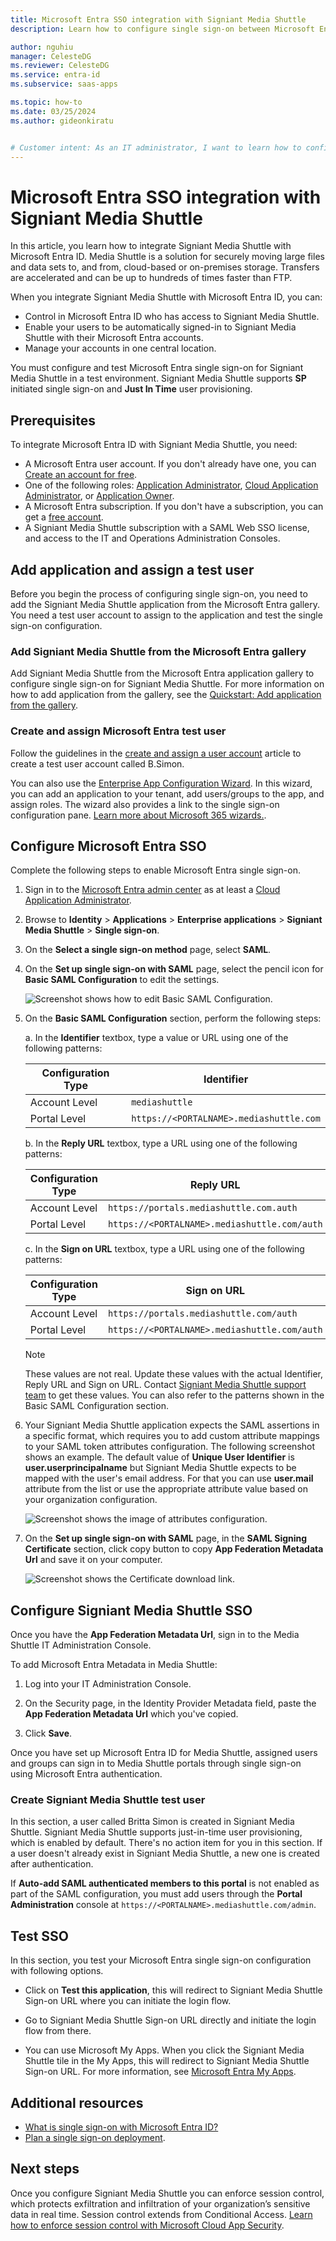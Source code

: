 ```yaml
---
title: Microsoft Entra SSO integration with Signiant Media Shuttle
description: Learn how to configure single sign-on between Microsoft Entra ID and Signiant Media Shuttle.

author: nguhiu
manager: CelesteDG
ms.reviewer: CelesteDG
ms.service: entra-id
ms.subservice: saas-apps

ms.topic: how-to
ms.date: 03/25/2024
ms.author: gideonkiratu


# Customer intent: As an IT administrator, I want to learn how to configure single sign-on between Microsoft Entra ID and Signiant Media Shuttle so that I can control who has access to Signiant Media Shuttle, enable automatic sign-in with Microsoft Entra accounts, and manage my accounts in one central location.
---
```


# Microsoft Entra SSO integration with Signiant Media Shuttle

In this article, you learn how to integrate Signiant Media Shuttle with Microsoft Entra ID. Media Shuttle is a solution for securely moving large files and data sets to, and from, cloud-based or on-premises storage. Transfers are accelerated and can be up to hundreds of times faster than FTP. 

When you integrate Signiant Media Shuttle with Microsoft Entra ID, you can:

* Control in Microsoft Entra ID who has access to Signiant Media Shuttle.
* Enable your users to be automatically signed-in to Signiant Media Shuttle with their Microsoft Entra accounts.
* Manage your accounts in one central location.

You must configure and test Microsoft Entra single sign-on for Signiant Media Shuttle in a test environment. Signiant Media Shuttle supports **SP** initiated single sign-on and **Just In Time** user provisioning.

## Prerequisites

To integrate Microsoft Entra ID with Signiant Media Shuttle, you need:

* A Microsoft Entra user account. If you don't already have one, you can [Create an account for free](https://azure.microsoft.com/free/?WT.mc_id=A261C142F).
* One of the following roles: [Application Administrator](/entra/identity/role-based-access-control/permissions-reference#application-administrator), [Cloud Application Administrator](/entra/identity/role-based-access-control/permissions-reference#cloud-application-administrator), or [Application Owner](/entra/fundamentals/users-default-permissions#owned-enterprise-applications).
* A Microsoft Entra subscription. If you don't have a subscription, you can get a [free account](https://azure.microsoft.com/free/).
* A Signiant Media Shuttle subscription with a SAML Web SSO license, and access to the IT and Operations Administration Consoles.

## Add application and assign a test user

Before you begin the process of configuring single sign-on, you need to add the Signiant Media Shuttle application from the Microsoft Entra gallery. You need a test user account to assign to the application and test the single sign-on configuration.

<a name='add-signiant-media-shuttle-from-the-azure-ad-gallery'></a>

### Add Signiant Media Shuttle from the Microsoft Entra gallery

Add Signiant Media Shuttle from the Microsoft Entra application gallery to configure single sign-on for Signiant Media Shuttle. For more information on how to add application from the gallery, see the [Quickstart: Add application from the gallery](~/identity/enterprise-apps/add-application-portal.md).

<a name='create-and-assign-azure-ad-test-user'></a>

### Create and assign Microsoft Entra test user

Follow the guidelines in the [create and assign a user account](~/identity/enterprise-apps/add-application-portal-assign-users.md) article to create a test user account called B.Simon.

You can also use the [Enterprise App Configuration Wizard](https://portal.office.com/AdminPortal/home?Q=Docs#/azureadappintegration). In this wizard, you can add an application to your tenant, add users/groups to the app, and assign roles. The wizard also provides a link to the single sign-on configuration pane. [Learn more about Microsoft 365 wizards.](/microsoft-365/admin/misc/azure-ad-setup-guides). 

<a name='configure-azure-ad-sso'></a>

## Configure Microsoft Entra SSO

Complete the following steps to enable Microsoft Entra single sign-on.

1. Sign in to the [Microsoft Entra admin center](https://entra.microsoft.com) as at least a [Cloud Application Administrator](~/identity/role-based-access-control/permissions-reference.md#cloud-application-administrator).
1. Browse to **Identity** > **Applications** > **Enterprise applications** > **Signiant Media Shuttle** > **Single sign-on**.
1. On the **Select a single sign-on method** page, select **SAML**.
1. On the **Set up single sign-on with SAML** page, select the pencil icon for **Basic SAML Configuration** to edit the settings.

   ![Screenshot shows how to edit Basic SAML Configuration.](common/edit-urls.png "Basic Configuration")

1. On the **Basic SAML Configuration** section, perform the following steps:

	a. In the **Identifier** textbox, type a value or URL using one of the following patterns:

   | **Configuration Type** | **Identifier**  |
   | ----------------- | ----------------- |
   | Account Level  | `mediashuttle` |
   | Portal Level  | `https://<PORTALNAME>.mediashuttle.com` |

	b. In the **Reply URL** textbox, type a URL using one of the following patterns:

   | **Configuration Type** | **Reply URL**  |
   | ----------------- | ----------------- |
   | Account Level |`https://portals.mediashuttle.com.auth` |
   | Portal Level | `https://<PORTALNAME>.mediashuttle.com/auth`|

   c. In the **Sign on URL** textbox, type a URL using one of the following patterns:

   | **Configuration Type** | **Sign on URL** |
   | ---------------------- | ----------------- |
   | Account Level | `https://portals.mediashuttle.com/auth` |
   | Portal Level | `https://<PORTALNAME>.mediashuttle.com/auth` |

	> [!Note]
    > These values are not real. Update these values with the actual Identifier, Reply URL and Sign on URL. Contact [Signiant Media Shuttle support team](mailto:support@signiant.com) to get these values. You can also refer to the patterns shown in the Basic SAML Configuration section.

1. Your Signiant Media Shuttle application expects the SAML assertions in a specific format, which requires you to add custom attribute mappings to your SAML token attributes configuration. The following screenshot shows an example. The default value of **Unique User Identifier** is **user.userprincipalname** but Signiant Media Shuttle expects to be mapped with the user's email address. For that you can use **user.mail** attribute from the list or use the appropriate attribute value based on your organization configuration.

	![Screenshot shows the image of attributes configuration.](common/default-attributes.png "Image")

1. On the **Set up single sign-on with SAML** page, in the **SAML Signing Certificate** section, click copy button to copy **App Federation Metadata Url** and save it on your computer.

    ![Screenshot shows the Certificate download link.](common/copy-metadataurl.png "Certificate")

## Configure Signiant Media Shuttle SSO

Once you have the **App Federation Metadata Url**, sign in to the Media Shuttle IT Administration Console.

To add Microsoft Entra Metadata in Media Shuttle:

1. Log into your IT Administration Console.

2. On the Security page, in the Identity Provider Metadata field, paste the **App Federation Metadata Url** which you've copied.

3. Click **Save**.

Once you have set up Microsoft Entra ID for Media Shuttle, assigned users and groups can sign in to Media Shuttle portals through single sign-on using Microsoft Entra authentication.

### Create Signiant Media Shuttle test user

In this section, a user called Britta Simon is created in Signiant Media Shuttle. Signiant Media Shuttle supports just-in-time user provisioning, which is enabled by default. There's no action item for you in this section. If a user doesn't already exist in Signiant Media Shuttle, a new one is created after authentication.

If **Auto-add SAML authenticated members to this portal** is not enabled as part of the SAML configuration, you must add users through the **Portal Administration** console at `https://<PORTALNAME>.mediashuttle.com/admin`.

## Test SSO 

In this section, you test your Microsoft Entra single sign-on configuration with following options. 

* Click on **Test this application**, this will redirect to Signiant Media Shuttle Sign-on URL where you can initiate the login flow. 

* Go to Signiant Media Shuttle Sign-on URL directly and initiate the login flow from there.

* You can use Microsoft My Apps. When you click the Signiant Media Shuttle tile in the My Apps, this will redirect to Signiant Media Shuttle Sign-on URL. For more information, see [Microsoft Entra My Apps](/azure/active-directory/manage-apps/end-user-experiences#azure-ad-my-apps).

## Additional resources

* [What is single sign-on with Microsoft Entra ID?](~/identity/enterprise-apps/what-is-single-sign-on.md)
* [Plan a single sign-on deployment](~/identity/enterprise-apps/plan-sso-deployment.md).

## Next steps

Once you configure Signiant Media Shuttle you can enforce session control, which protects exfiltration and infiltration of your organization’s sensitive data in real time. Session control extends from Conditional Access. [Learn how to enforce session control with Microsoft Cloud App Security](/cloud-app-security/proxy-deployment-aad).
